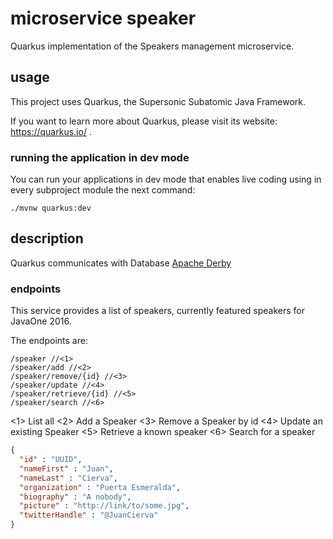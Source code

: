# microservice speaker

Quarkus implementation of the Speakers management microservice.

## usage

This project uses Quarkus, the Supersonic Subatomic Java Framework.

If you want to learn more about Quarkus, please visit its website: https://quarkus.io/ .

### running the application in dev mode

You can run your applications in dev mode that enables live coding using in every subproject module the next command:
```
./mvnw quarkus:dev
```

## description 

Quarkus communicates with Database [Apache Derby](https://db.apache.org/derby/)


### endpoints 

This service provides a list of speakers, currently featured speakers for JavaOne 2016.

The endpoints are:

```
/speaker //<1>
/speaker/add //<2>
/speaker/remove/{id} //<3>
/speaker/update //<4>
/speaker/retrieve/{id} //<5>
/speaker/search //<6>
```
<1> List all
<2> Add a Speaker
<3> Remove a Speaker by id
<4> Update an existing Speaker
<5> Retrieve a known speaker
<6> Search for a speaker

```speaker.json
{
  "id" : "UUID",
  "nameFirst" : "Juan",
  "nameLast" : "Cierva",
  "organization" : "Puerta Esmeralda",
  "biography" : "A nobody",
  "picture" : "http://link/to/some.jpg",
  "twitterHandle" : "@JuanCierva"
}
```
